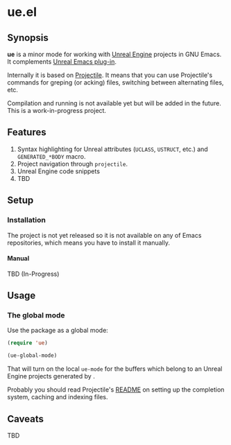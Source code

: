 # ue.el
## Synopsis

**ue** is a minor mode for working with [Unreal Engine](https://www.unrealengine.com/) projects in GNU Emacs.
It complements [Unreal Emacs plug-in](https://gitlab.com/manenko/emacs-sourcecode-access).

Internally it is based on [Projectile](https://github.com/bbatsov/projectile). It means that you can use Projectile's commands for greping (or acking) files, switching between alternating files, etc.

Compilation and running is not available yet but will be added in the future. This is a work-in-progress project.

## Features

1. Syntax highlighting for Unreal attributes (`UCLASS`, `USTRUCT`, etc.) and `GENERATED_*BODY` macro.
2. Project navigation through `projectile`.
3. Unreal Engine code snippets
4. TBD

## Setup

### Installation

The project is not yet released so it is not available on any of Emacs repositories, which means you have to install it manually.

#### Manual

TBD (In-Progress)

## Usage

### The global mode

Use the package as a global mode:

```el
(require 'ue)

(ue-global-mode)
```

That will turn on the local `ue-mode` for the buffers which belong to an Unreal Engine projects generated by .

Probably you should read Projectile's [README](https://github.com/bbatsov/projectile) on setting up the completion system,
caching and indexing files.

## Caveats

TBD
